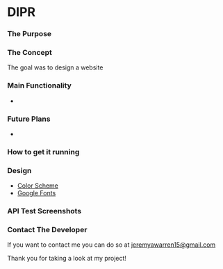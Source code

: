 # DIPR

### The Purpose


### The Concept
The goal was to design a website 

### Main Functionality
- 

### Future Plans
- 

### How to get it running


### Design
- [Color Scheme](https://coolors.co/37392e-19647e-f4fffd-596869-f5f9e9)
- [Google Fonts](https://fonts.google.com/selection?selection.family=Nunito|Raleway:400,700)

### API Test Screenshots


### Contact The Developer
If you want to contact me you can do so at jeremyawarren15@gmail.com

Thank you for taking a look at my project!
